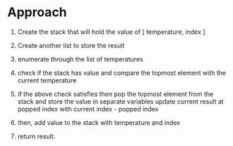 # Approach

1. Create the stack that will hold the value of [ temperature, index ]
2. Create another list to store the result

3. enumerate through the list of temperatures
4. check if the stack has value and compare the topmost element with the current temperature
5. if the above check satisfies then pop the topmost element from the stack and store the value in separate variables update current result at popped index with current index - popped index
6. then, add value to the stack with temperature and index

7. return result.
